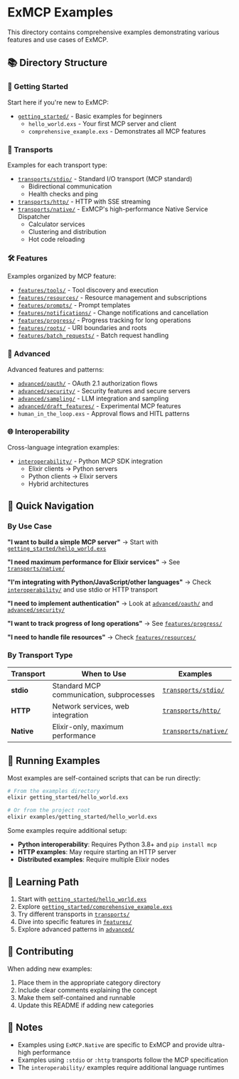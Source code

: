 # ExMCP Examples

This directory contains comprehensive examples demonstrating various features and use cases of ExMCP.

## 📚 Directory Structure

### 🚀 Getting Started
Start here if you're new to ExMCP:
- [`getting_started/`](getting_started/) - Basic examples for beginners
  - `hello_world.exs` - Your first MCP server and client
  - `comprehensive_example.exs` - Demonstrates all MCP features

### 🔌 Transports
Examples for each transport type:
- [`transports/stdio/`](transports/stdio/) - Standard I/O transport (MCP standard)
  - Bidirectional communication
  - Health checks and ping
- [`transports/http/`](transports/http/) - HTTP with SSE streaming
- [`transports/native/`](transports/native/) - ExMCP's high-performance Native Service Dispatcher
  - Calculator services
  - Clustering and distribution
  - Hot code reloading

### 🛠️ Features
Examples organized by MCP feature:
- [`features/tools/`](features/tools/) - Tool discovery and execution
- [`features/resources/`](features/resources/) - Resource management and subscriptions
- [`features/prompts/`](features/prompts/) - Prompt templates
- [`features/notifications/`](features/notifications/) - Change notifications and cancellation
- [`features/progress/`](features/progress/) - Progress tracking for long operations
- [`features/roots/`](features/roots/) - URI boundaries and roots
- [`features/batch_requests/`](features/batch_requests/) - Batch request handling

### 🔧 Advanced
Advanced features and patterns:
- [`advanced/oauth/`](advanced/oauth/) - OAuth 2.1 authorization flows
- [`advanced/security/`](advanced/security/) - Security features and secure servers
- [`advanced/sampling/`](advanced/sampling/) - LLM integration and sampling
- [`advanced/draft_features/`](advanced/draft_features/) - Experimental MCP features
- `human_in_the_loop.exs` - Approval flows and HITL patterns

### 🌐 Interoperability
Cross-language integration examples:
- [`interoperability/`](interoperability/) - Python MCP SDK integration
  - Elixir clients → Python servers
  - Python clients → Elixir servers
  - Hybrid architectures

## 🎯 Quick Navigation

### By Use Case

**"I want to build a simple MCP server"**
→ Start with [`getting_started/hello_world.exs`](getting_started/hello_world.exs)

**"I need maximum performance for Elixir services"**
→ See [`transports/native/`](transports/native/)

**"I'm integrating with Python/JavaScript/other languages"**
→ Check [`interoperability/`](interoperability/) and use stdio or HTTP transport

**"I need to implement authentication"**
→ Look at [`advanced/oauth/`](advanced/oauth/) and [`advanced/security/`](advanced/security/)

**"I want to track progress of long operations"**
→ See [`features/progress/`](features/progress/)

**"I need to handle file resources"**
→ Check [`features/resources/`](features/resources/)

### By Transport Type

| Transport | When to Use | Examples |
|-----------|-------------|----------|
| **stdio** | Standard MCP communication, subprocesses | [`transports/stdio/`](transports/stdio/) |
| **HTTP** | Network services, web integration | [`transports/http/`](transports/http/) |
| **Native** | Elixir-only, maximum performance | [`transports/native/`](transports/native/) |

## 🚦 Running Examples

Most examples are self-contained scripts that can be run directly:

```bash
# From the examples directory
elixir getting_started/hello_world.exs

# Or from the project root
elixir examples/getting_started/hello_world.exs
```

Some examples require additional setup:
- **Python interoperability**: Requires Python 3.8+ and `pip install mcp`
- **HTTP examples**: May require starting an HTTP server
- **Distributed examples**: Require multiple Elixir nodes

## 📖 Learning Path

1. Start with [`getting_started/hello_world.exs`](getting_started/hello_world.exs)
2. Explore [`getting_started/comprehensive_example.exs`](getting_started/comprehensive_example.exs)
3. Try different transports in [`transports/`](transports/)
4. Dive into specific features in [`features/`](features/)
5. Explore advanced patterns in [`advanced/`](advanced/)

## 🤝 Contributing

When adding new examples:
1. Place them in the appropriate category directory
2. Include clear comments explaining the concept
3. Make them self-contained and runnable
4. Update this README if adding new categories

## 📝 Notes

- Examples using `ExMCP.Native` are specific to ExMCP and provide ultra-high performance
- Examples using `:stdio` or `:http` transports follow the MCP specification
- The `interoperability/` examples require additional language runtimes